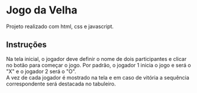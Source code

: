 # Jogo da Velha
Projeto realizado com html, css e javascript.
<h2>Instruções</h2>
Na tela inicial, o jogador deve definir o nome de dois participantes e clicar no  botão para começar o jogo.
Por padrão, o jogador 1 inicia o jogo  e será o "X" e o jogador 2 será o "O".<br>
A vez de cada jogador é mostrado na tela e em caso de vitória a sequência correspondente será destacada no tabuleiro.<br>

